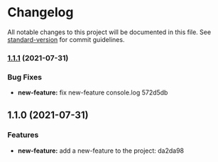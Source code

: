 # Changelog

All notable changes to this project will be documented in this file. See [standard-version](https://github.com/conventional-changelog/standard-version) for commit guidelines.

### [1.1.1](///compare/v1.1.0...v1.1.1) (2021-07-31)


### Bug Fixes

* **new-feature:** fix new-feature console.log 572d5db

## 1.1.0 (2021-07-31)


### Features

* **new-feature:** add a new-feature to the project: da2da98
